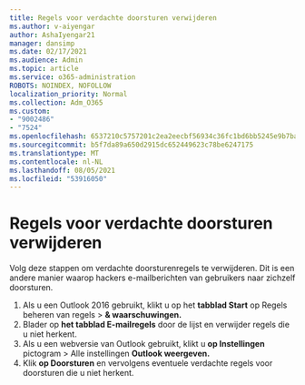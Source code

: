 ```yaml
---
title: Regels voor verdachte doorsturen verwijderen
ms.author: v-aiyengar
author: AshaIyengar21
manager: dansimp
ms.date: 02/17/2021
ms.audience: Admin
ms.topic: article
ms.service: o365-administration
ROBOTS: NOINDEX, NOFOLLOW
localization_priority: Normal
ms.collection: Adm_O365
ms.custom:
- "9002486"
- "7524"
ms.openlocfilehash: 6537210c5757201c2ea2eecbf56934c36fc1bd6bb5245e9b7ba3c445f88d7dbe
ms.sourcegitcommit: b5f7da89a650d2915dc652449623c78be6247175
ms.translationtype: MT
ms.contentlocale: nl-NL
ms.lasthandoff: 08/05/2021
ms.locfileid: "53916050"
---
```

# <a name="remove-suspicious-forwarding-rules"></a>Regels voor verdachte doorsturen verwijderen

Volg deze stappen om verdachte doorsturenregels te verwijderen. Dit is een andere manier waarop hackers e-mailberichten van gebruikers naar zichzelf doorsturen.

1. Als u een Outlook 2016 gebruikt, klikt u op het **tabblad Start** op Regels beheren van regels  >  **& waarschuwingen.** 
1. Blader op **het tabblad E-mailregels** door de lijst en verwijder regels die u niet herkent.
1. Als u een webversie van Outlook gebruikt, klikt u **op Instellingen** pictogram > Alle instellingen **Outlook weergeven.**
1. Klik **op Doorsturen** en vervolgens eventuele verdachte regels voor doorsturen die u niet herkent.
